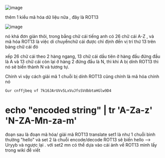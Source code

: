 ![image](https://github.com/user-attachments/assets/e1d21db2-23fe-469c-87bd-91a5949c3ef6)

thêm 1 kiểu mã hóa dữ liệu nữa , đây là ROT13

![image](https://github.com/user-attachments/assets/4e0ba85a-2c80-4de4-a93e-33b452a1d58e)

nó khá đơn giản thôi, trong bẳng chữ cái tiếng anh có 26 chữ cái A-Z , và mã hóa ROT13 là việc di chuyểnchữ cái được chỉ định đến vị trí thứ 13 trên bảng chữ cái đó

xếp 26 chữ cái theo 2 hàng ngang,  13 chữ cái dầu tiên ở hàng đầu đứng đầu là A và 13 chữ cái còn lại ở hàng 2 đứng đầu là N, thì khi A bị dính ROT13 thì nó sẽ biến thành N và tương tự.

Chính vì vậy cách giải mã 1 chuỗi bị dính ROT13 cũng chính là mã hóa chính nó

`Gur cnffjbeq vf 7k16JArUVv5LxVuJfsSVdbbtaHGlw9D4`

# echo "encoded string" | tr 'A-Za-z' 'N-ZA-Mn-za-m'

đoạn sau là đoạn mã hóa/ giải mã ROT13 translate set1 là  như 1 chuỗi bình thường "hello" và set 2 là chuỗi encode/decode ROT13 sẽ biến hello --> Uryyb và ngược lại . với set2 mn có thể dựa vào cái ảnh về ROT13 mình lấy trong wiki để viết

